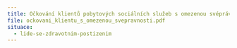 ```yaml
---
title: Očkování klientů pobytových sociálních služeb s omezenou svéprávností
file: ockovani_klientu_s_omezenou_svepravnosti.pdf
situace:
  - lide-se-zdravotnim-postizenim
---
```

